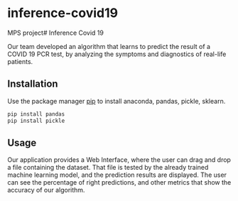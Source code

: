 # inference-covid19

MPS project# Inference Covid 19

Our team developed an algorithm that learns to predict the result of a COVID 19 PCR test, by analyzing the symptoms and diagnostics of real-life patients. 

## Installation

Use the package manager [pip](https://pip.pypa.io/en/stable/) to install anaconda, pandas, pickle, sklearn.

```bash
pip install pandas
pip install pickle
```

## Usage

Our application provides a Web Interface, where the user can drag and drop a file containing the dataset. That file is tested by the already trained machine learning model, and the prediction results are displayed. The user can see the percentage of right predictions, and other metrics that show the accuracy of our algorithm.

